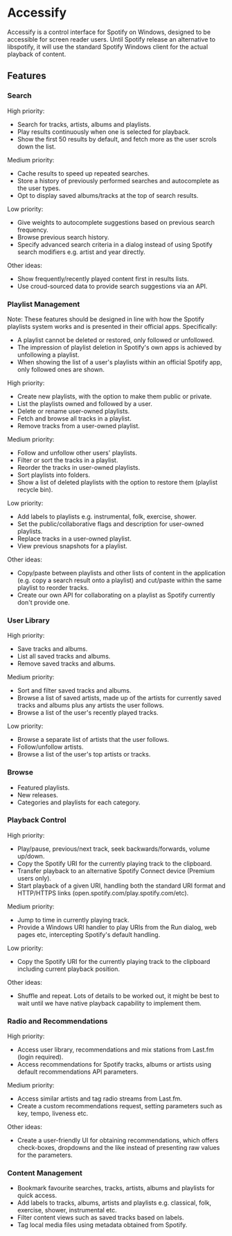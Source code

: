 # Accessify

Accessify is a control interface for Spotify on Windows, designed to be accessible for screen reader users.  Until Spotify release an alternative to libspotify, it will use the standard Spotify Windows client for the actual playback of content.

## Features

### Search

High priority:

- Search for tracks, artists, albums and playlists.
- Play results continuously when one is selected for playback.
- Show the first 50 results by default, and fetch more as the user scrols down the list.

Medium priority:

- Cache results to speed up repeated searches.
- Store a history of previously performed searches and autocomplete as the user types.
- Opt to display saved albums/tracks at the top of search results.

Low priority:

- Give weights to autocomplete suggestions based on previous search frequency.
- Browse previous search history.
- Specify advanced search criteria in a dialog instead of using Spotify search modifiers e.g. artist and year directly.

Other ideas:

- Show frequently/recently played content first in results lists.
- Use croud-sourced data to provide search suggestions via an API.

### Playlist Management

Note: These features should be designed in line with how the Spotify playlists system works and is presented in their official apps.  Specifically:

- A playlist cannot be deleted or restored, only followed or unfollowed.
- The impression of playlist deletion in Spotify's own apps is achieved by unfollowing a playlist.
- When showing the list of a user's playlists within an official Spotify app, only followed ones are shown.

High priority:

- Create new playlists, with the option to make them public or private.
- List the playlists owned and followed by a user.
- Delete or rename user-owned playlists.
- Fetch and browse all tracks in a playlist.
- Remove tracks from a user-owned playlist.

Medium priority:

- Follow and unfollow other users' playlists.
- Filter or sort the tracks in a playlist.
- Reorder the tracks in user-owned playlists.
- Sort playlists into folders.
- Show a list of deleted playlists with the option to restore them (playlist recycle bin).

Low priority:

- Add labels to playlists e.g. instrumental, folk, exercise, shower.
- Set the public/collaborative flags and description for user-owned playlists.
- Replace tracks in a user-owned playlist.
- View previous snapshots for a playlist.

Other ideas:

- Copy/paste between playlists and other lists of content in the application (e.g. copy a search result onto a playlist) and cut/paste within the same playlist to reorder tracks.
- Create our own API for collaborating on a playlist as Spotify currently don't provide one.

### User Library

High priority:

- Save tracks and albums.
- List all saved tracks and albums.
- Remove saved tracks and albums.

Medium priority:

- Sort and filter saved tracks and albums.
- Browse a list of saved artists, made up of the artists for currently saved tracks and albums plus any artists the user follows.
- Browse a list of the user's recently played tracks.

Low priority:

- Browse a separate list of artists that the user follows.
- Follow/unfollow artists.
- Browse a list of the user's top artists or tracks.

### Browse

- Featured playlists.
- New releases.
- Categories and playlists for each category.

### Playback Control

High priority:

- Play/pause, previous/next track, seek backwards/forwards, volume up/down.
- Copy the Spotify URI for the currently playing track to the clipboard.
- Transfer playback to an alternative Spotify Connect device (Premium users only).
- Start playback of a given URI, handling both the standard URI format and HTTP/HTTPS links (open.spotify.com/play.spotify.com/etc).

Medium priority:

- Jump to time in currently playing track.
- Provide a Windows URI handler to play URIs from the Run dialog, web pages etc, intercepting Spotify's default handling.

Low priority:

- Copy the Spotify URI for the currently playing track to the clipboard including current playback position.

Other ideas:

- Shuffle and repeat.  Lots of details to be worked out, it might be best to wait until we have native playback capability to implement them.

### Radio and Recommendations

High priority:

- Access user library, recommendations and mix stations from Last.fm (login required).
- Access recommendations for Spotify tracks, albums or artists using default recommendations API parameters.

Medium priority:

- Access similar artists and tag radio streams from Last.fm.
- Create a custom recommendations request, setting parameters such as key, tempo, liveness etc.

Other ideas:

- Create a user-friendly UI for obtaining recommendations, which offers check-boxes, dropdowns and the like instead of presenting raw values for the parameters.

### Content Management

- Bookmark favourite searches, tracks, artists, albums and playlists for quick access.
- Add labels to tracks, albums, artists and playlists e.g. classical, folk, exercise, shower, instrumental etc.
- Filter content views such as saved tracks based on labels.
- Tag local media files using metadata obtained from Spotify.

